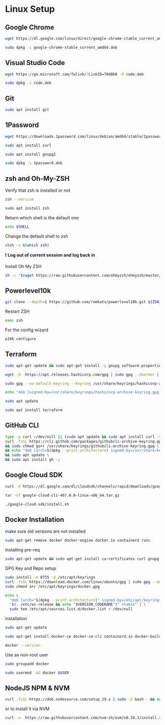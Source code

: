 # Linux Setup

## Google Chrome
```bash
wget https://dl.google.com/linux/direct/google-chrome-stable_current_amd64.deb
```
```bash
sudo dpkg -i google-chrome-stable_current_amd64.deb
```

## Visual Studio Code

```bash
wget https://go.microsoft.com/fwlink/?LinkID=760868 -O code.deb
```

```bash
sudo dpkg -i code.deb
```

## Git

```bash
sudo apt install git
```

## 1Password

```bash
wget https://downloads.1password.com/linux/debian/amd64/stable/1password-latest.deb -O 1password.deb
```

```bash
sudo apt install curl
```

```bash
sudo apt install gnupg2
```

```bash
sudo dpkg -i 1password.deb
```

## zsh and Oh-My-ZSH

Verify that zsh is installed or not

```bash
zsh --version 
```

```bash
sudo apt install zsh
```

Return which shell is the default one

```bash
echo $SHELL 
```

Change the default shell to zsh

```bash
chsh -s $(which zsh) 
```

:exclamation: **Log out of current session and log back in**

Install Oh My ZSH

```bash
sh -c "$(wget https://raw.githubusercontent.com/ohmyzsh/ohmyzsh/master/tools/install.sh -O -)" 
```

## Powerlevel10k

```bash
git clone --depth=1 https://github.com/romkatv/powerlevel10k.git ${ZSH_CUSTOM:-$HOME/.oh-my-zsh/custom}/themes/powerlevel10k
```

Restart ZSH

```bash
exec zsh 
```

For the config wizard

```bash
p10k configure 
```

## Terraform

```bash
sudo apt-get update && sudo apt-get install -y gnupg software-properties-common
```

```bash
wget -O- https://apt.releases.hashicorp.com/gpg | sudo gpg --dearmor | sudo tee /usr/share/keyrings/hashicorp-archive-keyring.gpg
```

```bash
sudo gpg --no-default-keyring --keyring /usr/share/keyrings/hashicorp-archive-keyring.gpg --fingerprint
```

```bash
echo "deb [signed-by=/usr/share/keyrings/hashicorp-archive-keyring.gpg] https://apt.releases.hashicorp.com $(lsb_release -cs) main" | sudo tee /etc/apt/sources.list.d/hashicorp.list
```

```bash
sudo apt update
```

```bash
sudo apt install terraform
```

## GitHub CLI

```bash
type -p curl >/dev/null || (sudo apt update && sudo apt install curl -y)
curl -fsSL https://cli.github.com/packages/githubcli-archive-keyring.gpg | sudo dd of=/usr/share/keyrings/githubcli-archive-keyring.gpg \
&& sudo chmod go+r /usr/share/keyrings/githubcli-archive-keyring.gpg \
&& echo "deb [arch=$(dpkg --print-architecture) signed-by=/usr/share/keyrings/githubcli-archive-keyring.gpg] https://cli.github.com/packages stable main" | sudo tee /etc/apt/sources.list.d/github-cli.list > /dev/null \
&& sudo apt update \
&& sudo apt install gh -y
```

## Google Cloud SDK

```bash
curl -O https://dl.google.com/dl/cloudsdk/channels/rapid/downloads/google-cloud-cli-467.0.0-linux-x86_64.tar.gz
```

```bash
tar -xf google-cloud-cli-467.0.0-linux-x86_64.tar.gz
```

```bash
./google-cloud-sdk/install.sh
```

## Docker Installation

make sure old versions are not installed

```bash
sudo apt-get remove docker docker-engine docker.io containerd runc
```

Installing pre-req

```bash
sudo apt-get update && sudo apt-get install ca-certificates curl gnupg -y
```

GPG Key and Repo setup

```bash
sudo install -m 0755 -d /etc/apt/keyrings
curl -fsSL https://download.docker.com/linux/ubuntu/gpg | sudo gpg --dearmor -o /etc/apt/keyrings/docker.gpg
sudo chmod a+r /etc/apt/keyrings/docker.gpg
```

```bash
echo \
  "deb [arch="$(dpkg --print-architecture)" signed-by=/etc/apt/keyrings/docker.gpg] https://download.docker.com/linux/ubuntu \
  "$(. /etc/os-release && echo "$VERSION_CODENAME")" stable" | \
  sudo tee /etc/apt/sources.list.d/docker.list > /dev/null
```

installation

```bash
sudo apt-get update
```

```bash
sudo apt-get install docker-ce docker-ce-cli containerd.io docker-buildx-plugin docker-compose-plugin
```

```bash
docker --version
```

Use as non-root user

```bash
sudo groupadd docker
```

```bash
sudo usermod -aG docker $USER
```

## NodeJS NPM & NVM

```bash
curl -fsSL https://deb.nodesource.com/setup_19.x | sudo -E bash - && sudo apt-get install -y nodejs
```

or to install it via NVM

```bash
curl -o- https://raw.githubusercontent.com/nvm-sh/nvm/v0.39.3/install.sh | bash
```
